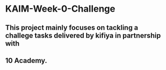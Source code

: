 # KAIM-Week-0-Challenge
## This project mainly focuses on tackling a challege tasks delivered by kifiya in partnership with 
## 10 Academy.